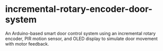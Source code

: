# incremental-rotary-encoder-door-system
An Arduino-based smart door control system using an incremental rotary encoder, PIR motion sensor, and OLED display to simulate door movement with motor feedback.
